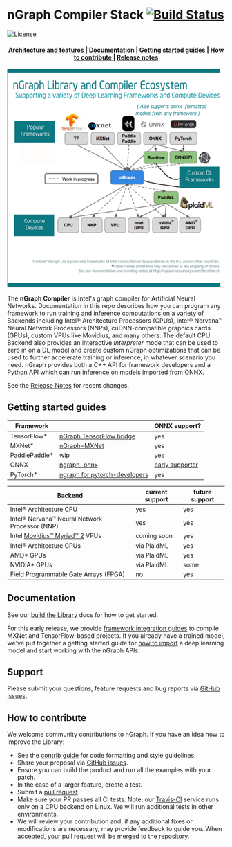 # nGraph Compiler Stack [![Build Status][build-status-badge]][build-status]


[![License](https://img.shields.io/badge/License-Apache%202.0-blue.svg)](https://github.com/NervanaSystems/ngraph/blob/master/LICENSE)
<div align="center">
  <h4>
    <a href="https://ngraph.nervanasys.com/docs/latest/project/about.html">
      Architecture and features
    </a>
    <span> | </span>
    <a href="https://ngraph.nervanasys.com/docs/latest">
      Documentation
    </a>
    <span> | </span>
        <a href="#Getting-started-guides" >
      Getting started guides
    </a>
    <span> | </span>
        <a href="#How-to-contribute" >
      How to contribute
    </a>
    <span> | </span>
    <a href="https://ngraph.nervanasys.com/docs/latest/project/release-notes.html">
      Release notes
    </a>

  </h4>
</div>




![nGraph ecosystem][ngraph-ecosystem]

The **nGraph Compiler** is Intel's graph compiler for Artificial Neural Networks. 
Documentation in this repo describes how you can program any framework 
to run training and inference computations on a variety of Backends including 
Intel® Architecture Processors (CPUs), Intel® Nervana™ Neural Network Processors 
(NNPs), cuDNN-compatible graphics cards (GPUs), custom VPUs like Movidius, and
many others. The default CPU Backend also provides an interactive *Interpreter* 
mode that can be used to zero in on a DL model and create custom nGraph 
optimizations that can be used to further accelerate training or inference, in 
whatever scenario you need. nGraph provides both  a C++ API for framework 
developers and a Python API which can run inference on models imported from 
ONNX. 

See the [Release Notes] for recent changes.



## Getting started guides


|  Framework     |                                | ONNX support?              |
|----------------|--------------------------------|----------------------------|
| TensorFlow*    | [nGraph TensorFlow bridge]     | yes                        |
| MXNet*         | [nGraph-MXNet]                 | yes                        |
| PaddlePaddle*  |        wip                     | yes                        |   
| ONNX           | [ngraph-onnx]                  | [early supporter]          |   
| PyTorch*       | [ngraph for pytorch-developers]| yes                        |





| Backend                                       | current support   | future support |
|-----------------------------------------------|-------------------|----------------|
| Intel® Architecture CPU                       | yes               | yes            |
| Intel® Nervana™ Neural Network Processor (NNP)| yes               | yes            |
| Intel [Movidius™ Myriad™ 2] VPUs              | coming soon       | yes            |
| Intel® Architecture GPUs                      | via PlaidML       | yes            |
| AMD* GPUs                                     | via PlaidML       | yes            |
| NVIDIA* GPUs                                  | via PlaidML       | some           | 
| Field Programmable Gate Arrays (FPGA)         | no                | yes            |


## Documentation

See our [build the Library] docs for how to get started.

For this early release, we provide [framework integration guides] to
compile MXNet and TensorFlow-based projects. If you already have a
trained model, we've put together a getting started guide for
[how to import] a deep learning model and start working with the nGraph
APIs.

## Support

Please submit your questions, feature requests and bug reports via
[GitHub issues].

## How to contribute

We welcome community contributions to nGraph. If you have an idea how
to improve the Library:

* See the [contrib guide] for code formatting and style guidelines.
* Share your proposal via [GitHub issues].
* Ensure you can build the product and run all the examples with your patch.
* In the case of a larger feature, create a test.
* Submit a [pull request].
* Make sure your PR passes all CI tests. Note: our [Travis-CI][build-status] service
  runs only on a CPU backend on Linux. We will run additional tests
  in other environments.
* We will review your contribution and, if any additional fixes or
  modifications are necessary, may provide feedback to guide you. When
  accepted, your pull request will be merged to the repository.


[Architecture and features]:https://ngraph.nervanasys.com/docs/latest/project/about.html
[Documentation]: https://ngraph.nervanasys.com/docs/latest
[build the Library]: https://ngraph.nervanasys.com/docs/latest/buildlb.html
[Getting Started Guides]: Getting-started-guides
[How to contribute]: How-to-contribute
[framework integration guides]: http://ngraph.nervanasys.com/docs/latest/framework-integration-guides.html
[release notes]: https://ngraph.nervanasys.com/docs/latest/project/release-notes.html
[Github issues]: https://github.com/NervanaSystems/ngraph/issues
[contrib guide]: https://ngraph.nervanasys.com/docs/latest/project/code-contributor-README.html
[pull request]: https://github.com/NervanaSystems/ngraph/pulls
[how to import]: http://ngraph.nervanasys.com/docs/latest/howto/import.html
[ngraph-ecosystem]: doc/sphinx/source/graphics/599px-Intel-ngraph-ecosystem.png "nGraph Ecosystem"
[build-status]: https://travis-ci.org/NervanaSystems/ngraph/branches
[build-status-badge]: https://travis-ci.org/NervanaSystems/ngraph.svg?branch=master
[develop-without-lockin]: doc/sphinx/source/graphics/develop-without-lockin.png "Develop on any part of the stack wtihout lockin"
[Movidius™ Myriad™ 2]:https://www.movidius.com/solutions/vision-processing-unit
[nGraph TensorFlow bridge]: https://github.com/NervanaSystems/ngraph-tf
[nGraph-MXNet]: https://github.com/NervanaSystems/ngraph-mxnet/blob/master/NGRAPH_README.md
[ngraph-onnx]: https://github.com/NervanaSystems/ngraph-onnx/blob/master/README.md
[early supporter]: https://ai.intel.com/adaptable-deep-learning-solutions-with-ngraph-compiler-and-onnx/
[ngraph for pytorch-developers]: https://ai.intel.com/investing-in-the-pytorch-developer-community
